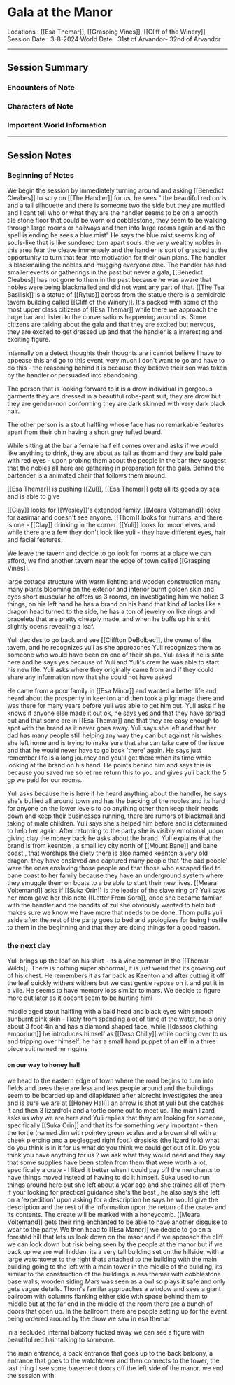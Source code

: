 # Gala at the Manor 
Locations : [[Esa Themar]], [[Grasping Vines]], [[Cliff of the Winery]]
Session Date : 3-8-2024
World Date : 31st of Arvandor- 32nd of Arvandor

-------
## Session Summary
### Encounters of Note

### Characters of Note

### Important World Information 

----
## Session Notes
### Beginning of Notes
We begin the session by immediately turning around and asking [[Benedict Cleabes]] to scry on [[The Handler]] for us, he sees " the beautiful red curls and a tall silhouette and there is someone two the side but they are muffled and I cant tell who or what they are the handler seems to be on a smooth tile stone floor that could be worn old cobblestone, they seem to be walking through large rooms or hallways and then into large rooms again and as the spell is ending he sees a blue mist" He says the blue mist seems king of souls-like that is like sundered torn apart souls. 
the very wealthy nobles in this area fear the cleave immensely and the handler is sort of grasped at the opportunity to turn that fear into motivation for their own plans. The handler is blackmailing the nobles and mugging everyone else.
The handler has had smaller events or gatherings in the past but never a gala, [[Benedict Cleabes]] has not gone to them in the past because he was aware that nobles were being blackmailed and did not want any part of that. 
[[The Teal Basilisk]] is a statue of [[Rytus]] across from the statue there is a semicircle tavern building called [[Cliff of the Winery]]. It's packed with some of the most upper class citizens of [[Esa Themar]] while there we approach the huge bar and listen to the conversations happening around us. Some citizens are talking about the gala and that they are excited but nervous, they are excited to get dressed up and that the handler is a interesting and exciting figure. 

internally on a detect thoughts their thoughts are i cannot believe I have to appease this and go to this event, very much I don't want to go and have to do this - the reasoning behind it is because they believe their son was taken by the handler or persuaded into abandoning.

The person that is looking forward to it is a drow individual in gorgeous garments they are dressed in  a beautiful robe-pant suit, they are drow but they are gender-non conforming they are dark skinned with very dark black hair.

The other person is a stout halfling whose face has no remarkable features apart from their chin having a short grey tufted beard.

While sitting at the bar a female half elf comes over and asks if we would like anything to drink, they are about as tall as thom and they are bald pale with red eyes - upon probing them about the people in the bar they suggest that the nobles all here are gathering in preparation for the gala. Behind the bartender is a animated chair that follows them around.

[[Esa Themar]] is pushing [[Zul]], [[Esa Themar]] gets all its goods by sea and is able to give 

[[Clay]] looks for [[Wesley]]'s extended family. 
[[Meara Voltemand]] looks for aasimar and doesn't see anyone.
[[Thom]] looks for humans, and there is one - [[Clay]] drinking in the corner. 
[[Yuli]] looks for moon elves, and while there are a few they don't look like yuli - they have different eyes, hair and facial features.

We leave the tavern and decide to go look for rooms at a place we can afford, we find another tavern near the edge of town called [[Grasping Vines]].

large cottage structure with warm lighting and wooden construction many many plants blooming on the exterior and interior 
burnt golden skin and eyes short muscular he offers us 3 rooms, on investigating him we notice 3 things, on his left hand he has a brand on his hand that kind of looks like a dragon head turned to the side, he has a ton of jewelry on like rings and bracelets that are pretty cheaply made, and when he buffs up his shirt slightly opens revealing a leaf. 

Yuli decides to go back and see [[Cliffton DeBolbec]], the owner of the tavern,  and he recognizes yuli as she approaches Yuli recognizes them as someone who would have been on one of their ships. Yuli asks if he is safe here and he says yes because of Yuli and Yuli's crew he was able to start his new life. 
Yuli asks where they originally came from and if they could share any information now that she could not have asked

He came from a poor family in [[Esa Minor]] and wanted a better life and heard about the prosperity in keenton and then took a pilgrimage there and was there for many years before yuli was able to get him out. Yuli asks if he knows if anyone else made it out ok, he says yes and that they have spread out and that some are in [[Esa Themar]] and that they are easy enough to spot with the brand as it never goes away. Yuli says she left and that her dad has many people still  helping any way they can but against his wishes she left home and is trying to make sure that she can take care of the issue and that he would never have to go back 'there' again. He says just remember life is a long journey and you'll get there when its time while looking at the brand on his hand. He points behind him and says this is because you saved me so let me return this to you and gives yuli back the 5 gp we paid for our rooms. 

Yuli asks because he is here if he heard anything about the handler, he says she's bullied all around town and has the backing of the nobles and its hard for anyone on the lower levels to do anything other than keep their heads down and keep their businesses running, there are rumors of blackmail and taking of male children. Yuli says she's helped him before and is determined to help her again. After returning to the party she is visibly emotional ,upon giving clay the money back he asks about the brand. Yuli explains that the brand is from keenton , a small icy city north of [[Mount Bane]] and bane coast , that worships the diety there is also named keenton a very old dragon. they have enslaved and captured many people that 'the bad people' were the ones enslaving those people and that those who escaped fled to bane coast to her family because they have an underground system where they smuggle them on boats to a be able to start their new lives. 
[[Meara Voltemand]] asks if [[Suka Orin]] is the leader of the slave ring or? Yuli says her mom gave her this note [[Letter From Sora]], once she became familar with the handler and the bandits of zul she obviously wanted to help but makes sure we know we have more that needs to be done.
Thom pulls yuli aside after the rest of the party goes to bed and apologizes for being hostile to them in the beginning and that they are doing things for a good reason. 
### the next day
Yuli brings up the leaf on his shirt - its a vine common in the [[Themar Wilds]]. There is nothing super abnormal, it is just weird that its growing out of his chest. He remembers it as far back as Keenton and after cutting it off the leaf quickly withers withers but we cast gentle repose on it and put it in a vile. He seems to have memory loss similar to mars. 
We decide to figure more out later as it doesnt seem to be hurting himi

middle aged stout halfling with a bald head and black eyes with smooth sunburnt pink skin - likely from spending alot of time at the water, he is only about 3 foot 4in and has a diamond shaped face, while 
[[dassos clothing emporium]] he introduces himself as [[Daso Chilly]] while coming over to us and tripping over himself. he has a small hand puppet of an elf in a three piece suit named mr riggins 

#### on our way to honey hall
we head to the eastern edge of town where the road begins to turn into fields and trees there are less and less people around and the buildings seem to be boarded up and dilapidated   after albrecht investigates the area and is sure we are at [[Honey Hall]] an arrow is shot at yuli but she catches it and then 3 lizardfolk and a tortle come out to meet us. The main lizard asks us why we are here and Yuli replies that they are looking for someone, specifically [[Suka Orin]] and that its for something very important - then the tortle (named Jim with pointey green scales and a brown shell with a cheek piercing and a peglegged right foot.) drasisks (the lizard folk) what do you think is in it for us what do you think we could get out of it. Do you think you have anything for us ? we ask what they would need and they say that some supplies have been stolen from them that were worth a lot, specifically a crate - I liked it better when i could pay off the merchants to have things moved instead of having to do it himself. Suka used to run things around here but she left about a year ago and she trained all of them- if your looking for practical guidance she's the best , he also says she left on a 'expedition' upon asking for a description he says he would give the description and the rest of the information upon the return of the crate- and its contents. The create will be marked with a honeycomb. 
[[Meara Voltemand]] gets their ring enchanted to be able to have another disguise to wear to the party. We then head to [[Esa Manor]] we decide to go on a forested hill that lets us look down on the maor and if we approach the cliff we can look down but risk being seen by the people at the manor but if we back up we are well hidden. 
its a very tall building set on the hillside, with a large watchtower to the right thats attached to the building with the main building going to the left with a main tower in the middle of the building, its similar to the construction of the buildings in esa themar with cobblestone base walls, wooden siding Mars was seen as a owl so plays it safe and only gets vague details. Thom's familar approaches a window and sees a giant ballroom with columns flanking either side with space behind them to middle but at the far end in the middle of the room there are a bunch of doors that open up. In the ballroom there are people setting up for the event being ordered around by the drow we saw in esa themar

in a secluded internal balcony tucked away we can see a figure with beautiful red hair talking to someone. 

the main entrance, a back entrance that goes up to the back balcony, a entrance that goes to the watchtower and then connects to the tower, the last thing I see some basement doors off the left side of the manor. we end the session with 